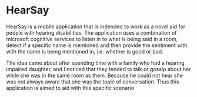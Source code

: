 # HearSay
 
HearSay is a mobile application that is indended to work as a novel aid for people with hearing disabilities.
The application uses a combination of microsoft cognitive services to listen in to what is being said in a room, detect if a specific name is mentioned and then provide the sentiment with with the name is being mentioned in, i.e. whether is good or bad.

The idea came about after spending time with a family who had a hearing impaired daughter, and I noticed that they tended to talk or gossip about her while she was in the same room as them. Because he could not hear she was not always aware that she was the topic of conversation.
Thus this application is aimed to aid with this specific scenario